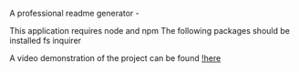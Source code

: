 A professional readme generator - 

This application requires node and npm 
The following packages should be installed
fs
inquirer


A video demonstration of the project can be found [!here](https://drive.google.com/file/d/1ZjbzqffO_1vWwHqkJNAQq_qNhsAbqvAa/view)
